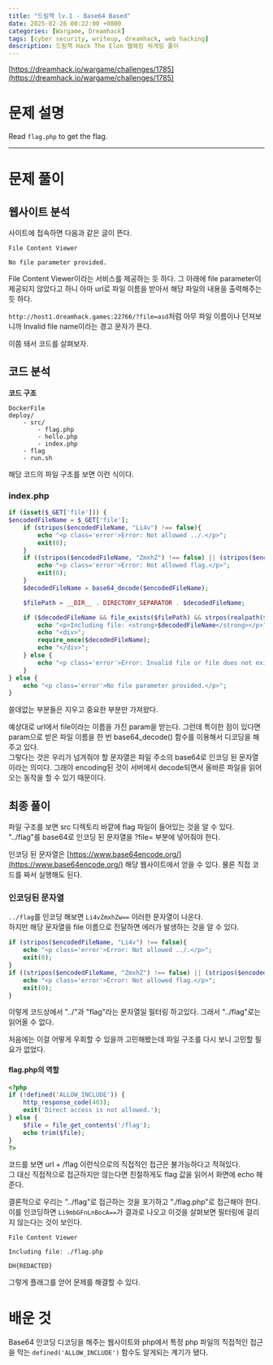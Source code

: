```yaml
---
title: "드림핵 lv.1 - Base64 Based"
date: 2025-02-26 00:22:00 +0800
categories: [Wargame, Dreamhack]
tags: [cyber security, writeup, dreamhack, web hacking] 
description: 드림핵 Hack The Elon 웹해킹 워게임 풀이
---
```


[https://dreamhack.io/wargame/challenges/1785](https://dreamhack.io/wargame/challenges/1785)
# 문제 설명
Read `flag.php` to get the flag.

---
# 문제 풀이
## 웹사이트 분석
사이트에 접속하면 다음과 같은 글이 뜬다.
```
File Content Viewer

No file parameter provided.
```
File Content Viewer이라는 서비스를 제공하는 듯 하다. 그 아래에 file parameter이 제공되지 않았다고 하니 아마 url로 파일 이름을 받아서 해당 파일의 내용을 출력해주는 듯 하다.<br />

`http://host1.dreamhack.games:22766/?file=asd`처럼 아무 파일 이름이나 던져보니까 Invalid file name이라는 경고 문자가 뜬다. <br />

이쯤 돼서 코드를 살펴보자.
## 코드 분석
**코드 구조**
```
DockerFile
deploy/
	- src/
		- flag.php
		- hello.php
		- index.php
	- flag
	- run.sh
```
해당 코드의 파일 구조를 보면 이런 식이다. 
### index.php
```php
if (isset($_GET['file'])) {
$encodedFileName = $_GET['file'];
	if (stripos($encodedFileName, "Li4v") !== false){
		echo "<p class='error'>Error: Not allowed ../.</p>";
		exit(0);
	}
	if ((stripos($encodedFileName, "ZmxhZ") !== false) || (stripos($encodedFileName, "aHA=") !== false)){
		echo "<p class='error'>Error: Not allowed flag.</p>";
		exit(0);
	}
	$decodedFileName = base64_decode($encodedFileName);

	$filePath = __DIR__ . DIRECTORY_SEPARATOR . $decodedFileName;

	if ($decodedFileName && file_exists($filePath) && strpos(realpath($filePath),__DIR__) == 0) {
		echo "<p>Including file: <strong>$decodedFileName</strong></p>";
		echo "<div>";
		require_once($decodedFileName);
		echo "</div>";
	} else {
		echo "<p class='error'>Error: Invalid file or file does not exist.</p>";
	}
} else {
	echo "<p class='error'>No file parameter provided.</p>";
}
```
쓸데없는 부분들은 지우고 중요한 부분만 가져왔다.<br />

예상대로 url에서 file이라는 이름을 가진 param을 받는다. 그런데 특이한 점이 있다면 param으로 받은 파일 이름을 한 번 base64_decode() 함수를 이용해서 디코딩을 해주고 있다.<br />
그렇다는 것은 우리가 넘겨줘야 할 문자열은 파일 주소의 base64로 인코딩 된 문자열이라는 의미다. 그래야 encoding된 것이 서버에서 decode되면서 올바른 파일을 읽어오는 동작을 할 수 있기 때문이다.<br />
## 최종 풀이
파일 구조를 보면 src 디렉토리 바깥에 flag 파일이 들어있는 것을 알 수 있다. "../flag"를 base64로 인코딩 된 문자열을 ?file= 부분에 넣어줘야 한다.

인코딩 된 문자열은 [https://www.base64encode.org/](https://www.base64encode.org/) 해당 웹사이트에서 얻을 수 있다. 물론 직접 코드를 짜서 실행해도 된다.

### 인코딩된 문자열
`../flag`를 인코딩 해보면 `Li4vZmxhZw==` 이러한 문자열이 나온다. <br />
하지만 해당 문자열을 file 이름으로 전달하면 에러가 발생하는 것을 알 수 있다.

```php
if (stripos($encodedFileName, "Li4v") !== false){
	echo "<p class='error'>Error: Not allowed ../.</p>";
	exit(0);
}
if ((stripos($encodedFileName, "ZmxhZ") !== false) || (stripos($encodedFileName, "aHA=") !== false)){
	echo "<p class='error'>Error: Not allowed flag.</p>";
	exit(0);
}
```
이렇게 코드상에서 "../"과 "flag"라는 문자열일 필터링 하고있다. 그래서 "../flag"로는 읽어올 수 없다.

처음에는 이걸 어떻게 우회할 수 있을까 고민해봤는데 파일 구조를 다시 보니 고민할 필요가 없었다. <br />
#### flag.php의 역할
```php
<?php 
if (!defined('ALLOW_INCLUDE')) {
    http_response_code(403);
    exit('Direct access is not allowed.');
} else {
    $file = file_get_contents('/flag');
    echo trim($file); 
}
?>
```
코드를 보면 url + /flag 이런식으로의 직접적인 접근은 불가능하다고 적혀있다. <br />
그 대신 직접적으로 접근하지만 않는다면 친절하게도 flag 값을 읽어서 화면에 echo 해준다. 

결론적으로 우리는 "../flag"로 접근하는 것을 포기하고 "./flag.php"로 접근해야 한다. 이를 인코딩하면 `Li9mbGFnLnBocA==`가 결과로 나오고 이것을 살펴보면 필터링에 걸리지 않는다는 것이 보인다.

```
File Content Viewer

Including file: ./flag.php

DH{REDACTED}
```
그렇게 플래그를 얻어 문제를 해결할 수 있다.
# 배운 것
Base64 인코딩 디코딩을 해주는 웹사이트와 php에서 특정 php 파일의 직접적인 접근을 막는 `defined('ALLOW_INCLUDE')` 함수도 알게되는 계기가 됐다.